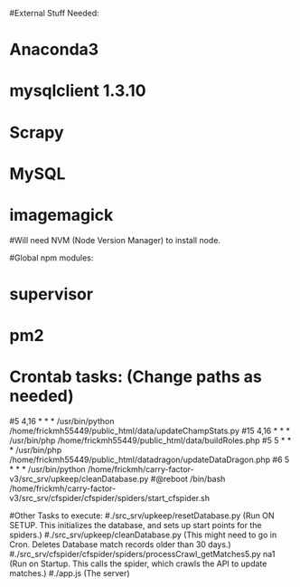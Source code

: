 #External Stuff Needed:
# Anaconda3
#   mysqlclient 1.3.10
#   Scrapy
# MySQL
# imagemagick

#Will need NVM (Node Version Manager) to install node.

#Global npm modules:
# supervisor
# pm2

# Crontab tasks: (Change paths as needed)
#5 4,16 * * * /usr/bin/python /home/frickmh55449/public_html/data/updateChampStats.py
#15 4,16 * * * /usr/bin/php /home/frickmh55449/public_html/data/buildRoles.php
#5 5 * * * /usr/bin/php /home/frickmh55449/public_html/datadragon/updateDataDragon.php
#6 5 * * * /usr/bin/python /home/frickmh/carry-factor-v3/src_srv/upkeep/cleanDatabase.py
#@reboot /bin/bash /home/frickmh/carry-factor-v3/src_srv/cfspider/cfspider/spiders/start_cfspider.sh

#Other Tasks to execute:
#./src_srv/upkeep/resetDatabase.py (Run ON SETUP.  This initializes the database, and sets up start points for the spiders.)
#./src_srv/upkeep/cleanDatabase.py (This might need to go in Cron.  Deletes Database match records older than 30 days.)
#./src_srv/cfspider/cfspider/spiders/processCrawl_getMatches5.py na1 (Run on Startup.  This calls the spider, which crawls the API to update matches.)
#./app.js (The server)

